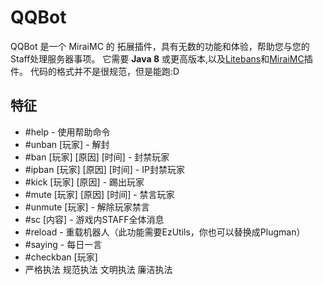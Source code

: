 # QQBot
QQBot 是一个 MiraiMC 的 拓展插件，具有无数的功能和体验，帮助您与您的Staff处理服务器事项。
它需要 **Java 8** 或更高版本,以及[Litebans](https://www.spigotmc.org/resources/litebans.3715/)和[MiraiMC](https://www.mcbbs.net/forum.php?mod=viewthread&tid=1207462)插件。
代码的格式并不是很规范，但是能跑:D

## 特征
- #help - 使用帮助命令
- #unban [玩家] - 解封
- #ban [玩家] [原因] [时间] - 封禁玩家
- #ipban [玩家] [原因] [时间] - IP封禁玩家
- #kick [玩家] [原因] - 踢出玩家
- #mute [玩家] [原因] [时间] - 禁言玩家
- #unmute [玩家] - 解除玩家禁言
- #sc [内容] - 游戏内STAFF全体消息
- #reload - 重载机器人（此功能需要EzUtils，你也可以替换成Plugman）
- #saying - 每日一言
- #checkban [玩家]
- 严格执法 规范执法 文明执法 廉洁执法
